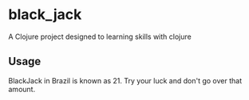 # black_jack

A Clojure project designed to learning skills with clojure


## Usage

BlackJack in Brazil is known as 21. Try your luck and don't go over that amount.
